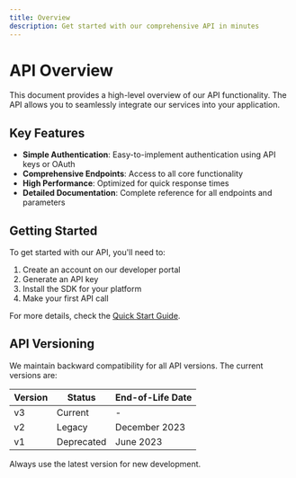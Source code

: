 ```yaml
---
title: Overview
description: Get started with our comprehensive API in minutes
---
```


# API Overview

This document provides a high-level overview of our API functionality. The API allows you to seamlessly integrate our
services into your application.

## Key Features

- **Simple Authentication**: Easy-to-implement authentication using API keys or OAuth
- **Comprehensive Endpoints**: Access to all core functionality
- **High Performance**: Optimized for quick response times
- **Detailed Documentation**: Complete reference for all endpoints and parameters

## Getting Started

To get started with our API, you'll need to:

1. Create an account on our developer portal
2. Generate an API key
3. Install the SDK for your platform
4. Make your first API call

For more details, check the [Quick Start Guide](./quick-start.md).

## API Versioning

We maintain backward compatibility for all API versions. The current versions are:

| Version | Status     | End-of-Life Date |
| ------- | ---------- | ---------------- |
| v3      | Current    | -                |
| v2      | Legacy     | December 2023    |
| v1      | Deprecated | June 2023        |

Always use the latest version for new development.
